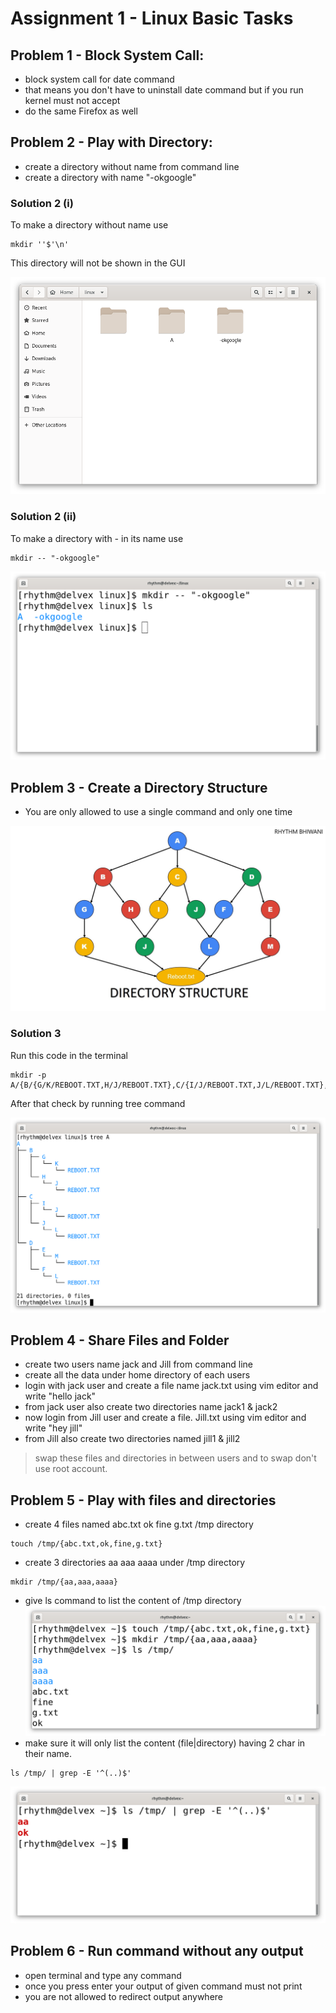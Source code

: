 # Assignment 1 - Linux Basic Tasks
## Problem 1 - Block System Call:
* block system call for date command
* that means you don't have to uninstall date command but if you run kernel must not accept
* do the same Firefox as well


## Problem 2 - Play with Directory:
* create a directory without name from command line
* create a directory with name "-okgoogle"

### Solution 2 (i)
To make a directory without name use
```
mkdir ''$'\n'
```
This directory will not be shown in the GUI

![Folder without Name](images/ass1/FolderWithoutName.png)

### Solution 2 (ii)
To make a directory with *-* in its name use
```
mkdir -- "-okgoogle"
```
![Image of -okgoogle directory](images/ass1/mkdirOutput2-2.png)

## Problem 3 - Create a Directory Structure
* You are only allowed to use a single command and only one time

![Image of Directory Structure](images/ass1/dirstr.jpg)

### Solution 3
Run this code in the terminal
```
mkdir -p A/{B/{G/K/REBOOT.TXT,H/J/REBOOT.TXT},C/{I/J/REBOOT.TXT,J/L/REBOOT.TXT},D/{F/L/REBOOT.TXT,E/M/REBOOT.TXT}}
```
After that check by running tree command

![Output of tree command](images/ass1/treeOutput.png)

## Problem 4 - Share Files and Folder
* create two users name jack and Jill  from command line
* create all the data under home directory of each users
* login with jack user and create a file name  jack.txt using vim editor and write "hello jack"
* from jack user also create two directories name jack1 & jack2
* now login from Jill user and create a file. Jill.txt using vim editor and write "hey jill"
* from Jill also create two directories named jill1 & jill2
> swap these files and directories in between users  and to swap don't use root account.

## Problem 5 - Play with files and directories
* create  4 files named   abc.txt  ok  fine  g.txt  /tmp directory
```
touch /tmp/{abc.txt,ok,fine,g.txt}
```
* create  3  directories   aa aaa aaaa  under  /tmp directory
```
mkdir /tmp/{aa,aaa,aaaa}
```
* give ls command to  list the content of  /tmp directory
![Output of tree command](images/ass1/lsCommand.png)
* make sure it will only list the content (file|directory)  having 2 char in their name.
```
ls /tmp/ | grep -E '^(..)$'
```
![Output of tree command](images/ass1/only2Char.png)



## Problem 6 - Run command without any output
* open terminal and type any command
* once you press enter your output of given command must not  print
* you are not allowed to redirect output anywhere
